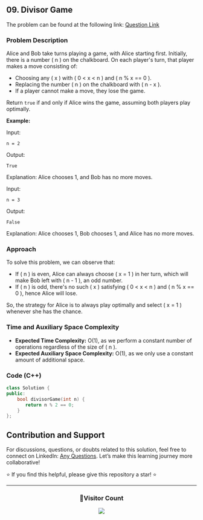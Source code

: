 ## 09. Divisor Game

The problem can be found at the following link: [Question Link](https://www.geeksforgeeks.org/problems/divisor-game-1664432414/1)

### Problem Description

Alice and Bob take turns playing a game, with Alice starting first. Initially, there is a number \( n \) on the chalkboard. On each player's turn, that player makes a move consisting of:

- Choosing any \( x \) with \( 0 < x < n \) and \( n \% x == 0 \).
- Replacing the number \( n \) on the chalkboard with \( n - x \).
- If a player cannot make a move, they lose the game.

Return `true` if and only if Alice wins the game, assuming both players play optimally.

**Example:**

Input:
```
n = 2
```
Output:
```
True
```
Explanation:
Alice chooses 1, and Bob has no more moves.

Input:
```
n = 3
```
Output:
```
False
```
Explanation:
Alice chooses 1, Bob chooses 1, and Alice has no more moves.

### Approach

To solve this problem, we can observe that:
- If \( n \) is even, Alice can always choose \( x = 1 \) in her turn, which will make Bob left with \( n - 1 \), an odd number.
- If \( n \) is odd, there's no such \( x \) satisfying \( 0 < x < n \) and \( n \% x == 0 \), hence Alice will lose.

So, the strategy for Alice is to always play optimally and select \( x = 1 \) whenever she has the chance.

### Time and Auxiliary Space Complexity

- **Expected Time Complexity:** O(1), as we perform a constant number of operations regardless of the size of \( n \).
- **Expected Auxiliary Space Complexity:** O(1), as we only use a constant amount of additional space.

### Code (C++)

```cpp
class Solution {
public:
    bool divisorGame(int n) {
       return n % 2 == 0;
    }
};
```

## Contribution and Support

For discussions, questions, or doubts related to this solution, feel free to connect on LinkedIn: [Any Questions](https://www.linkedin.com/in/het-patel-8b110525a/). Let’s make this learning journey more collaborative!

⭐ If you find this helpful, please give this repository a star! ⭐

---

<div align="center">
  <h3><b>📍Visitor Count</b></h3>
</div>

<p align="center">
  <img src="https://profile-counter.glitch.me/Hunterdii/count.svg" />
</p>
